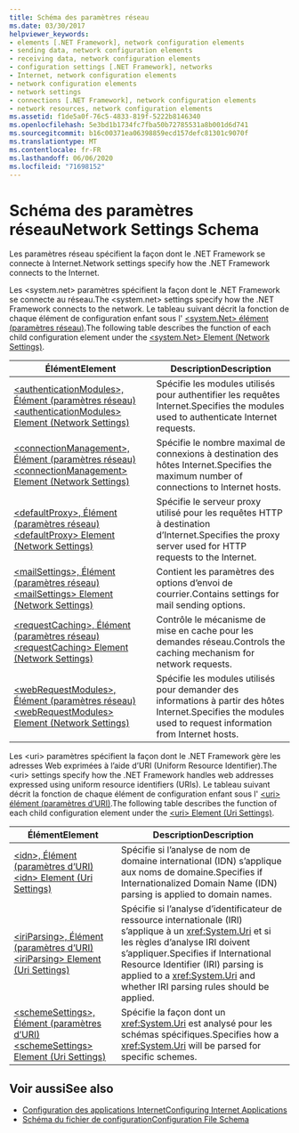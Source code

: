 ```yaml
---
title: Schéma des paramètres réseau
ms.date: 03/30/2017
helpviewer_keywords:
- elements [.NET Framework], network configuration elements
- sending data, network configuration elements
- receiving data, network configuration elements
- configuration settings [.NET Framework], networks
- Internet, network configuration elements
- network configuration elements
- network settings
- connections [.NET Framework], network configuration elements
- network resources, network configuration elements
ms.assetid: f1de5a0f-76c5-4833-819f-5222b8146340
ms.openlocfilehash: 5e3bd1b1734fc7fba50b72785531a8b001d6d741
ms.sourcegitcommit: b16c00371ea06398859ecd157defc81301c9070f
ms.translationtype: MT
ms.contentlocale: fr-FR
ms.lasthandoff: 06/06/2020
ms.locfileid: "71698152"
---
```

# <a name="network-settings-schema"></a><span data-ttu-id="a6e79-102">Schéma des paramètres réseau</span><span class="sxs-lookup"><span data-stu-id="a6e79-102">Network Settings Schema</span></span>
<span data-ttu-id="a6e79-103">Les paramètres réseau spécifient la façon dont le .NET Framework se connecte à Internet.</span><span class="sxs-lookup"><span data-stu-id="a6e79-103">Network settings specify how the .NET Framework connects to the Internet.</span></span>

<span data-ttu-id="a6e79-104">Les \<system.net> paramètres spécifient la façon dont le .NET Framework se connecte au réseau.</span><span class="sxs-lookup"><span data-stu-id="a6e79-104">The \<system.net> settings specify how the .NET Framework connects to the network.</span></span> <span data-ttu-id="a6e79-105">Le tableau suivant décrit la fonction de chaque élément de configuration enfant sous l' [ \<system.Net> élément (paramètres réseau)](system-net-element-network-settings.md).</span><span class="sxs-lookup"><span data-stu-id="a6e79-105">The following table describes the function of each child configuration element under the [\<system.Net> Element (Network Settings)](system-net-element-network-settings.md).</span></span>  
  
|<span data-ttu-id="a6e79-106">Élément</span><span class="sxs-lookup"><span data-stu-id="a6e79-106">Element</span></span>|<span data-ttu-id="a6e79-107">Description</span><span class="sxs-lookup"><span data-stu-id="a6e79-107">Description</span></span>|  
|-------------|-----------------|  
|[<span data-ttu-id="a6e79-108">\<authenticationModules>, Élément (paramètres réseau)</span><span class="sxs-lookup"><span data-stu-id="a6e79-108">\<authenticationModules> Element (Network Settings)</span></span>](authenticationmodules-element-network-settings.md)|<span data-ttu-id="a6e79-109">Spécifie les modules utilisés pour authentifier les requêtes Internet.</span><span class="sxs-lookup"><span data-stu-id="a6e79-109">Specifies the modules used to authenticate Internet requests.</span></span>|  
|[<span data-ttu-id="a6e79-110">\<connectionManagement>, Élément (paramètres réseau)</span><span class="sxs-lookup"><span data-stu-id="a6e79-110">\<connectionManagement> Element (Network Settings)</span></span>](connectionmanagement-element-network-settings.md)|<span data-ttu-id="a6e79-111">Spécifie le nombre maximal de connexions à destination des hôtes Internet.</span><span class="sxs-lookup"><span data-stu-id="a6e79-111">Specifies the maximum number of connections to Internet hosts.</span></span>|  
|[<span data-ttu-id="a6e79-112">\<defaultProxy>, Élément (paramètres réseau)</span><span class="sxs-lookup"><span data-stu-id="a6e79-112">\<defaultProxy> Element (Network Settings)</span></span>](defaultproxy-element-network-settings.md)|<span data-ttu-id="a6e79-113">Spécifie le serveur proxy utilisé pour les requêtes HTTP à destination d’Internet.</span><span class="sxs-lookup"><span data-stu-id="a6e79-113">Specifies the proxy server used for HTTP requests to the Internet.</span></span>|  
|[<span data-ttu-id="a6e79-114">\<mailSettings>, Élément (paramètres réseau)</span><span class="sxs-lookup"><span data-stu-id="a6e79-114">\<mailSettings> Element (Network Settings)</span></span>](mailsettings-element-network-settings.md)|<span data-ttu-id="a6e79-115">Contient les paramètres des options d’envoi de courrier.</span><span class="sxs-lookup"><span data-stu-id="a6e79-115">Contains settings for mail sending options.</span></span>|  
|[<span data-ttu-id="a6e79-116">\<requestCaching>, Élément (paramètres réseau)</span><span class="sxs-lookup"><span data-stu-id="a6e79-116">\<requestCaching> Element (Network Settings)</span></span>](requestcaching-element-network-settings.md)|<span data-ttu-id="a6e79-117">Contrôle le mécanisme de mise en cache pour les demandes réseau.</span><span class="sxs-lookup"><span data-stu-id="a6e79-117">Controls the caching mechanism for network requests.</span></span>|  
|[<span data-ttu-id="a6e79-118">\<webRequestModules>, Élément (paramètres réseau)</span><span class="sxs-lookup"><span data-stu-id="a6e79-118">\<webRequestModules> Element (Network Settings)</span></span>](webrequestmodules-element-network-settings.md)|<span data-ttu-id="a6e79-119">Spécifie les modules utilisés pour demander des informations à partir des hôtes Internet.</span><span class="sxs-lookup"><span data-stu-id="a6e79-119">Specifies the modules used to request information from Internet hosts.</span></span>|  
  
<span data-ttu-id="a6e79-120">Les \<uri> paramètres spécifient la façon dont le .NET Framework gère les adresses Web exprimées à l’aide d’URI (Uniform Resource Identifier).</span><span class="sxs-lookup"><span data-stu-id="a6e79-120">The \<uri> settings specify how the .NET Framework handles web addresses expressed using uniform resource identifiers (URIs).</span></span> <span data-ttu-id="a6e79-121">Le tableau suivant décrit la fonction de chaque élément de configuration enfant sous l' [ \<uri> élément (paramètres d’URI)](uri-element-uri-settings.md).</span><span class="sxs-lookup"><span data-stu-id="a6e79-121">The following table describes the function of each child configuration element under the [\<uri> Element (Uri Settings)](uri-element-uri-settings.md).</span></span>  
  
|<span data-ttu-id="a6e79-122">Élément</span><span class="sxs-lookup"><span data-stu-id="a6e79-122">Element</span></span>|<span data-ttu-id="a6e79-123">Description</span><span class="sxs-lookup"><span data-stu-id="a6e79-123">Description</span></span>|  
|-------------|-----------------|  
|[<span data-ttu-id="a6e79-124">\<idn>, Élément (paramètres d’URI)</span><span class="sxs-lookup"><span data-stu-id="a6e79-124">\<idn> Element (Uri Settings)</span></span>](idn-element-uri-settings.md)|<span data-ttu-id="a6e79-125">Spécifie si l’analyse de nom de domaine international (IDN) s’applique aux noms de domaine.</span><span class="sxs-lookup"><span data-stu-id="a6e79-125">Specifies if Internationalized Domain Name (IDN) parsing is applied to domain names.</span></span>|  
|[<span data-ttu-id="a6e79-126">\<iriParsing>, Élément (paramètres d’URI)</span><span class="sxs-lookup"><span data-stu-id="a6e79-126">\<iriParsing> Element (Uri Settings)</span></span>](iriparsing-element-uri-settings.md)|<span data-ttu-id="a6e79-127">Spécifie si l’analyse d’identificateur de ressource internationale (IRI) s’applique à un <xref:System.Uri> et si les règles d’analyse IRI doivent s’appliquer.</span><span class="sxs-lookup"><span data-stu-id="a6e79-127">Specifies if International Resource Identifier (IRI) parsing is applied to a <xref:System.Uri> and whether IRI parsing rules should be applied.</span></span>|  
|[<span data-ttu-id="a6e79-128">\<schemeSettings>, Élément (paramètres d’URI)</span><span class="sxs-lookup"><span data-stu-id="a6e79-128">\<schemeSettings> Element (Uri Settings)</span></span>](schemesettings-element-uri-settings.md)|<span data-ttu-id="a6e79-129">Spécifie la façon dont un <xref:System.Uri> est analysé pour les schémas spécifiques.</span><span class="sxs-lookup"><span data-stu-id="a6e79-129">Specifies how a <xref:System.Uri> will be parsed for specific schemes.</span></span>|  
  
## <a name="see-also"></a><span data-ttu-id="a6e79-130">Voir aussi</span><span class="sxs-lookup"><span data-stu-id="a6e79-130">See also</span></span>

- [<span data-ttu-id="a6e79-131">Configuration des applications Internet</span><span class="sxs-lookup"><span data-stu-id="a6e79-131">Configuring Internet Applications</span></span>](../../../network-programming/configuring-internet-applications.md)
- [<span data-ttu-id="a6e79-132">Schéma du fichier de configuration</span><span class="sxs-lookup"><span data-stu-id="a6e79-132">Configuration File Schema</span></span>](../index.md)
